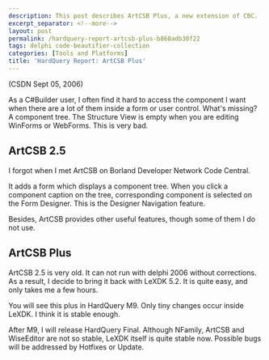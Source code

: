 ```yaml
---
description: This post describes ArtCSB Plus, a new extension of CBC.
excerpt_separator: <!--more-->
layout: post
permalink: /hardquery-report-artcsb-plus-b860adb30f22
tags: delphi code-beautifier-collection
categories: [Tools and Platforms]
title: 'HardQuery Report: ArtCSB Plus'
---
```

(CSDN Sept 05, 2006)

As a C#Builder user, I often find it hard to access the component I want when there are a lot of them inside a form or user control. What's missing? A component tree. The Structure View is empty when you are editing WinForms or WebForms. This is very bad.
<!--more-->

## ArtCSB 2.5

I forgot when I met ArtCSB on Borland Developer Network Code Central.

It adds a form which displays a component tree. When you click a component caption on the tree, corresponding component is selected on the Form Designer. This is the Designer Navigation feature.

Besides, ArtCSB provides other useful features, though some of them I do not use.

## ArtCSB Plus

ArtCSB 2.5 is very old. It can not run with delphi 2006 without corrections. As a result, I decide to bring it back with LeXDK 5.2. It is quite easy, and only takes me a few hours.

You will see this plus in HardQuery M9. Only tiny changes occur inside LeXDK. I think it is stable enough.

After M9, I will release HardQuery Final. Although NFamily, ArtCSB and WiseEditor are not so stable, LeXDK itself is quite stable now. Possible bugs will be addressed by Hotfixes or Update.
